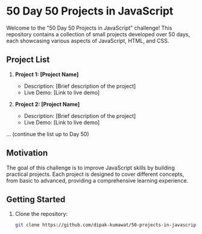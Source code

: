 # 50 Day 50 Projects in JavaScript

Welcome to the "50 Day 50 Projects in JavaScript" challenge! This repository contains a collection of small projects developed over 50 days, each showcasing various aspects of JavaScript, HTML, and CSS.

## Project List
 
1. **Project 1: [Project Name]**
   - Description: [Brief description of the project]
   - Live Demo: [Link to live demo]

2. **Project 2: [Project Name]**
   - Description: [Brief description of the project]
   - Live Demo: [Link to live demo]

... (continue the list up to Day 50)

## Motivation

The goal of this challenge is to improve JavaScript skills by building practical projects. Each project is designed to cover different concepts, from basic to advanced, providing a comprehensive learning experience.

## Getting Started

1. Clone the repository:
   ```bash
   git clone https://github.com/dipak-kumawat/50-projects-in-javascript
